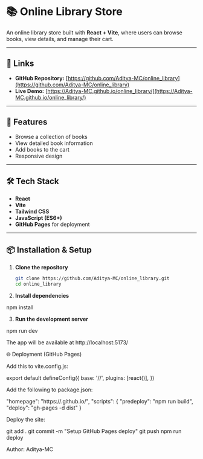 # 📚 Online Library Store

An online library store built with **React + Vite**, where users can browse books, view details, and manage their cart.

---

## 🔗 Links

- **GitHub Repository:** [https://github.com/Aditya-MC/online_library](https://github.com/Aditya-MC/online_library)
- **Live Demo:** [https://Aditya-MC.github.io/online_library/](https://Aditya-MC.github.io/online_library/)

---

## 🚀 Features

- Browse a collection of books
- View detailed book information
- Add books to the cart
- Responsive design

---

## 🛠️ Tech Stack

- **React**
- **Vite**
- **Tailwind CSS** 
- **JavaScript (ES6+)**
- **GitHub Pages** for deployment

---

## 📦 Installation & Setup

1. **Clone the repository**
   ```bash
   git clone https://github.com/Aditya-MC/online_library.git
   cd online_library
   
2. **Install dependencies**

npm install


3. **Run the development server**

npm run dev


The app will be available at http://localhost:5173/

🌐 Deployment (GitHub Pages)

Add this to vite.config.js:

export default defineConfig({
  base: '/<your-repo-name>/',
  plugins: [react()],
})


Add the following to package.json:

"homepage": "https://<your-username>.github.io/<your-repo-name>",
"scripts": {
  "predeploy": "npm run build",
  "deploy": "gh-pages -d dist"
}


Deploy the site:

git add .
git commit -m "Setup GitHub Pages deploy"
git push
npm run deploy

Author:
Aditya-MC